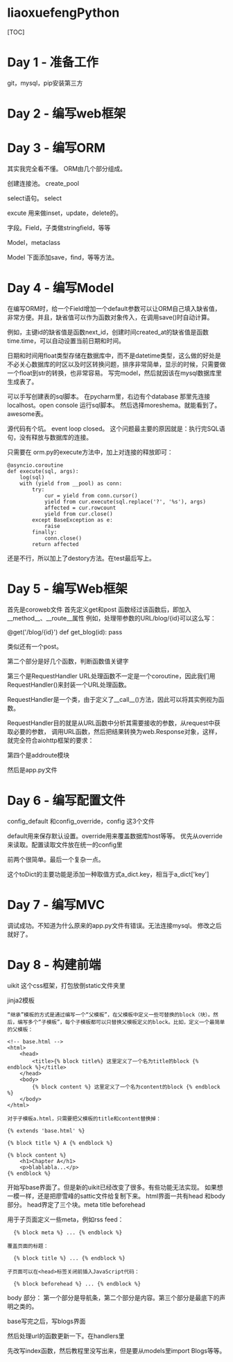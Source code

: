 # liaoxuefengPython

[TOC]

# Day 1 - 准备工作
git，mysql，pip安装第三方

# Day 2 - 编写web框架


# Day 3 - 编写ORM

其实我完全看不懂。
ORM由几个部分组成。

创建连接池。 create_pool

select语句。 select

excute 用来做inset，update，delete的。

字段。Field，子类做stringfield，等等

Model，metaclass

Model 下面添加save，find，等等方法。

# Day 4 - 编写Model

在编写ORM时，给一个Field增加一个default参数可以让ORM自己填入缺省值，非常方便。并且，缺省值可以作为函数对象传入，在调用save()时自动计算。

例如，主键id的缺省值是函数next_id，创建时间created_at的缺省值是函数time.time，可以自动设置当前日期和时间。

日期和时间用float类型存储在数据库中，而不是datetime类型，这么做的好处是不必关心数据库的时区以及时区转换问题，排序非常简单，显示的时候，只需要做一个float到str的转换，也非常容易。
写完model，然后就因该在mysql数据库里生成表了。

可以手写创建表的sql脚本。
在pycharm里，右边有个database
那里先连接localhost。open console
运行sql脚本。
然后选择moreshema。就能看到了。awesome表。

源代码有个坑。
event loop closed。
这个问题最主要的原因就是：执行完SQL语句，没有释放与数据库的连接。

只需要在 orm.py的execute方法中，加上对连接的释放即可：

```
@asyncio.coroutine
def execute(sql, args):
    log(sql)
    with (yield from __pool) as conn:
        try:
            cur = yield from conn.cursor()
            yield from cur.execute(sql.replace('?', '%s'), args)
            affected = cur.rowcount
            yield from cur.close()
        except BaseException as e:
            raise
        finally:
            conn.close()
        return affected
```

还是不行，所以加上了destory方法。在test最后写上。

# Day 5 - 编写Web框架

首先是coroweb文件
首先定义get和post
函数经过该函数后，即加入__method__、__route__属性
例如，处理带参数的URL/blog/{id}可以这么写：

@get('/blog/{id}')
def get_blog(id):
    pass

类似还有一个post。

第二个部分是好几个函数，判断函数值关键字

第三个是RequestHandler
URL处理函数不一定是一个coroutine，因此我们用RequestHandler()来封装一个URL处理函数。

RequestHandler是一个类，由于定义了__call__()方法，因此可以将其实例视为函数。

RequestHandler目的就是从URL函数中分析其需要接收的参数，从request中获取必要的参数，
调用URL函数，然后把结果转换为web.Response对象，这样，
就完全符合aiohttp框架的要求：

第四个是addroute模块

然后是app.py文件

# Day 6 - 编写配置文件

config_default 和config_override，config 这3个文件

default用来保存默认设置。override用来覆盖数据库host等等。
优先从override来读取。配置读取文件放在统一的config里

前两个很简单。最后一个复杂一点。

这个toDict的主要功能是添加一种取值方式a_dict.key，相当于a_dict['key']

# Day 7 - 编写MVC

调试成功。不知道为什么原来的app.py文件有错误。无法连接mysql。
修改之后就好了。

# Day 8 - 构建前端

uikit 这个css框架，打包放倒static文件夹里

jinja2模板

```
“继承”模板的方式是通过编写一个“父模板”，在父模板中定义一些可替换的block（块）。然后，编写多个“子模板”，每个子模板都可以只替换父模板定义的block。比如，定义一个最简单的父模板：

<!-- base.html -->
<html>
    <head>
        <title>{% block title%} 这里定义了一个名为title的block {% endblock %}</title>
    </head>
    <body>
        {% block content %} 这里定义了一个名为content的block {% endblock %}
    </body>
</html>

对于子模板a.html，只需要把父模板的title和content替换掉：

{% extends 'base.html' %}

{% block title %} A {% endblock %}

{% block content %}
    <h1>Chapter A</h1>
    <p>blablabla...</p>
{% endblock %}

```

开始写base界面了。但是新的uikit已经改变了很多。有些功能无法实现。
如果想一模一样，还是把廖雪峰的sattic文件给复制下来。
html界面一共有head 和body部分。
head界定了三个块。meta title beforehead

用于子页面定义一些meta，例如rss feed：
```
  {% block meta %} ... {% endblock %}

覆盖页面的标题：

  {% block title %} ... {% endblock %}

子页面可以在<head>标签关闭前插入JavaScript代码：

  {% block beforehead %} ... {% endblock %}
```

body 部分：
第一个部分是导航条，第二个部分是内容。第三个部分是最底下的声明之类的。

base写完之后，写blogs界面

然后处理url的函数更新一下。在handlers里

先改写index函数，然后教程里没写出来，但是要从models里import Blogs等等。



